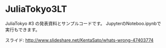 # JuliaTokyo3LT

JuliaTokyo #3 の発表資料とサンプルコードです。
JupyterのNoteboo.ipynbで実行もできます。

スライド: http://www.slideshare.net/KentaSato/whats-wrong-47403774
